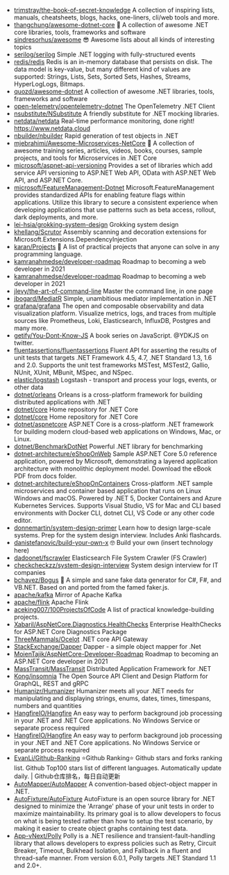 - [trimstray/the-book-of-secret-knowledge](https://github.com/trimstray/the-book-of-secret-knowledge) A collection of inspiring lists, manuals, cheatsheets, blogs, hacks, one-liners, cli/web tools and more.
- [thangchung/awesome-dotnet-core](https://github.com/thangchung/awesome-dotnet-core) :honeybee: A collection of awesome .NET core libraries, tools, frameworks and software
- [sindresorhus/awesome](https://github.com/sindresorhus/awesome) 😎 Awesome lists about all kinds of interesting topics
- [serilog/serilog](https://github.com/serilog/serilog) Simple .NET logging with fully-structured events
- [redis/redis](https://github.com/redis/redis) Redis is an in-memory database that persists on disk. The data model is key-value, but many different kind of values are supported: Strings, Lists, Sets, Sorted Sets, Hashes, Streams, HyperLogLogs, Bitmaps.
- [quozd/awesome-dotnet](https://github.com/quozd/awesome-dotnet) A collection of awesome .NET libraries, tools, frameworks and software
- [open-telemetry/opentelemetry-dotnet](https://github.com/open-telemetry/opentelemetry-dotnet) The OpenTelemetry .NET Client
- [nsubstitute/NSubstitute](https://github.com/nsubstitute/NSubstitute) A friendly substitute for .NET mocking libraries.
- [netdata/netdata](https://github.com/netdata/netdata) Real-time performance monitoring, done right! https://www.netdata.cloud
- [nbuilder/nbuilder](https://github.com/nbuilder/nbuilder) Rapid generation of test objects in .NET
- [mjebrahimi/Awesome-Microservices-NetCore](https://github.com/mjebrahimi/Awesome-Microservices-NetCore) 💎 A collection of awesome training series, articles, videos, books, courses, sample projects, and tools for Microservices in .NET Core
- [microsoft/aspnet-api-versioning](https://github.com/microsoft/aspnet-api-versioning) Provides a set of libraries which add service API versioning to ASP.NET Web API, OData with ASP.NET Web API, and ASP.NET Core.
- [microsoft/FeatureManagement-Dotnet](https://github.com/microsoft/FeatureManagement-Dotnet) Microsoft.FeatureManagement provides standardized APIs for enabling feature flags within applications. Utilize this library to secure a consistent experience when developing applications that use patterns such as beta access, rollout, dark deployments, and more.
- [lei-hsia/grokking-system-design](https://github.com/lei-hsia/grokking-system-design) Grokking system design
- [khellang/Scrutor](https://github.com/khellang/Scrutor) Assembly scanning and decoration extensions for Microsoft.Extensions.DependencyInjection
- [karan/Projects](https://github.com/karan/Projects) :page_with_curl: A list of practical projects that anyone can solve in any programming language.
- [kamranahmedse/developer-roadmap](https://github.com/kamranahmedse/developer-roadmap) Roadmap to becoming a web developer in 2021
- [kamranahmedse/developer-roadmap](https://github.com/kamranahmedse/developer-roadmap) Roadmap to becoming a web developer in 2021
- [jlevy/the-art-of-command-line](https://github.com/jlevy/the-art-of-command-line) Master the command line, in one page
- [jbogard/MediatR](https://github.com/jbogard/MediatR) Simple, unambitious mediator implementation in .NET
- [grafana/grafana](https://github.com/grafana/grafana) The open and composable observability and data visualization platform. Visualize metrics, logs, and traces from multiple sources like Prometheus, Loki, Elasticsearch, InfluxDB, Postgres and many more. 
- [getify/You-Dont-Know-JS](https://github.com/getify/You-Dont-Know-JS) A book series on JavaScript. @YDKJS on twitter.
- [fluentassertions/fluentassertions](https://github.com/fluentassertions/fluentassertions) Fluent API for asserting the results of unit tests that targets .NET Framework 4.5, 4.7, .NET Standard 1.3, 1.6 and 2.0. Supports the unit test frameworks MSTest, MSTest2, Gallio, NUnit, XUnit, MBunit, MSpec, and NSpec.
- [elastic/logstash](https://github.com/elastic/logstash) Logstash - transport and process your logs, events, or other data
- [dotnet/orleans](https://github.com/dotnet/orleans) Orleans is a cross-platform framework for building distributed applications with .NET
- [dotnet/core](https://github.com/dotnet/core) Home repository for .NET Core
- [dotnet/core](https://github.com/dotnet/core) Home repository for .NET Core
- [dotnet/aspnetcore](https://github.com/dotnet/aspnetcore) ASP.NET Core is a cross-platform .NET framework for building modern cloud-based web applications on Windows, Mac, or Linux.
- [dotnet/BenchmarkDotNet](https://github.com/dotnet/BenchmarkDotNet) Powerful .NET library for benchmarking
- [dotnet-architecture/eShopOnWeb](https://github.com/dotnet-architecture/eShopOnWeb) Sample ASP.NET Core 5.0 reference application, powered by Microsoft, demonstrating a layered application architecture with monolithic deployment model. Download the eBook PDF from docs folder.
- [dotnet-architecture/eShopOnContainers](https://github.com/dotnet-architecture/eShopOnContainers) Cross-platform .NET sample microservices and container based application that runs on Linux Windows and macOS. Powered by .NET 5, Docker Containers and Azure Kubernetes Services. Supports Visual Studio, VS for Mac and CLI based environments with Docker CLI, dotnet CLI, VS Code or any other code editor.
- [donnemartin/system-design-primer](https://github.com/donnemartin/system-design-primer) Learn how to design large-scale systems. Prep for the system design interview.  Includes Anki flashcards.
- [danistefanovic/build-your-own-x](https://github.com/danistefanovic/build-your-own-x) 🤓 Build your own (insert technology here)
- [dadoonet/fscrawler](https://github.com/dadoonet/fscrawler) Elasticsearch File System Crawler (FS Crawler)
- [checkcheckzz/system-design-interview](https://github.com/checkcheckzz/system-design-interview) System design interview for IT companies
- [bchavez/Bogus](https://github.com/bchavez/Bogus) :card_index: A simple and sane fake data generator for C#, F#, and VB.NET. Based on and ported from the famed faker.js.
- [apache/kafka](https://github.com/apache/kafka) Mirror of Apache Kafka
- [apache/flink](https://github.com/apache/flink) Apache Flink
- [aceking007/100ProjectsOfCode](https://github.com/aceking007/100ProjectsOfCode) A list of practical knowledge-building projects.
- [Xabaril/AspNetCore.Diagnostics.HealthChecks](https://github.com/Xabaril/AspNetCore.Diagnostics.HealthChecks) Enterprise HealthChecks for ASP.NET Core Diagnostics Package
- [ThreeMammals/Ocelot](https://github.com/ThreeMammals/Ocelot) .NET core API Gateway
- [StackExchange/Dapper](https://github.com/StackExchange/Dapper) Dapper - a simple object mapper for .Net
- [MoienTajik/AspNetCore-Developer-Roadmap](https://github.com/MoienTajik/AspNetCore-Developer-Roadmap) Roadmap to becoming an ASP.NET Core developer in 2021
- [MassTransit/MassTransit](https://github.com/MassTransit/MassTransit) Distributed Application Framework for .NET
- [Kong/insomnia](https://github.com/Kong/insomnia) The Open Source API Client and Design Platform for GraphQL, REST and gRPC
- [Humanizr/Humanizer](https://github.com/Humanizr/Humanizer) Humanizer meets all your .NET needs for manipulating and displaying strings, enums, dates, times, timespans, numbers and quantities
- [HangfireIO/Hangfire](https://github.com/HangfireIO/Hangfire) An easy way to perform background job processing in your .NET and .NET Core applications. No Windows Service or separate process required
- [HangfireIO/Hangfire](https://github.com/HangfireIO/Hangfire) An easy way to perform background job processing in your .NET and .NET Core applications. No Windows Service or separate process required
- [EvanLi/Github-Ranking](https://github.com/EvanLi/Github-Ranking) :star:Github Ranking:star: Github stars and forks ranking list. Github Top100 stars list of different languages. Automatically update daily. | Github仓库排名，每日自动更新
- [AutoMapper/AutoMapper](https://github.com/AutoMapper/AutoMapper) A convention-based object-object mapper in .NET. 
- [AutoFixture/AutoFixture](https://github.com/AutoFixture/AutoFixture) AutoFixture is an open source library for .NET designed to minimize the 'Arrange' phase of your unit tests in order to maximize maintainability. Its primary goal is to allow developers to focus on what is being tested rather than how to setup the test scenario, by making it easier to create object graphs containing test data.
- [App-vNext/Polly](https://github.com/App-vNext/Polly) Polly is a .NET resilience and transient-fault-handling library that allows developers to express policies such as Retry, Circuit Breaker, Timeout, Bulkhead Isolation, and Fallback in a fluent and thread-safe manner. From version 6.0.1, Polly targets .NET Standard 1.1 and 2.0+.
